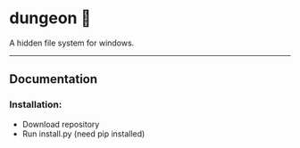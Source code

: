 # dungeon 🏯

A hidden file system for windows.

---------------------------------------------------

## Documentation

### Installation:

- Download repository
- Run install.py (need pip installed)